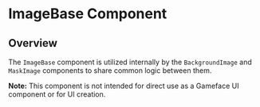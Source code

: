 # ImageBase Component

## Overview

The `ImageBase` component is utilized internally by the `BackgroundImage` and `MaskImage` components to share common logic between them.

**Note:** This component is not intended for direct use as a Gameface UI component or for UI creation.
